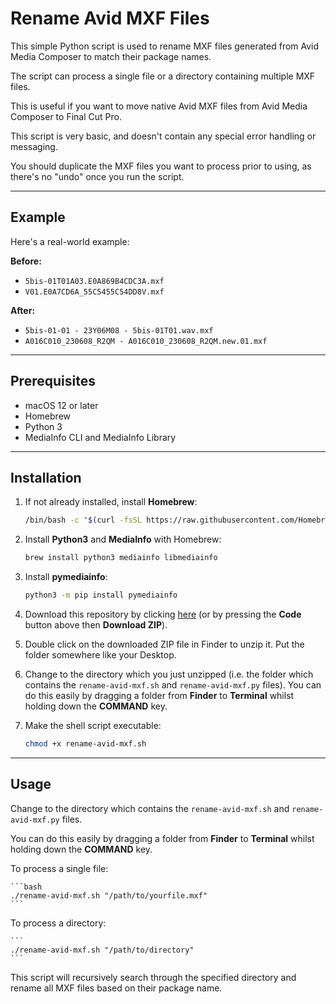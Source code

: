 # Rename Avid MXF Files

This simple Python script is used to rename MXF files generated from Avid Media Composer to match their package names.

The script can process a single file or a directory containing multiple MXF files.

This is useful if you want to move native Avid MXF files from Avid Media Composer to Final Cut Pro.

This script is very basic, and doesn't contain any special error handling or messaging.

You should duplicate the MXF files you want to process prior to using, as there's no "undo" once you run the script.

---

## Example

Here's a real-world example:

**Before:**

- `5bis-01T01A03.E0A869B4CDC3A.mxf`
- `V01.E0A7CD6A_55C5455C54DD8V.mxf`

**After:**

- `5bis-01-01 - 23Y06M08 - 5bis-01T01.wav.mxf`
- `A016C010_230608_R2QM - A016C010_230608_R2QM.new.01.mxf`

---

## Prerequisites

- macOS 12 or later
- Homebrew
- Python 3
- MediaInfo CLI and MediaInfo Library

---

## Installation

1. If not already installed, install **Homebrew**:

    ```bash
    /bin/bash -c "$(curl -fsSL https://raw.githubusercontent.com/Homebrew/install/HEAD/install.sh)"
    ```

2. Install **Python3** and **MediaInfo** with Homebrew:

    ```bash
    brew install python3 mediainfo libmediainfo
    ```

3. Install **pymediainfo**:

    ```bash
    python3 -m pip install pymediainfo
    ```

4. Download this repository by clicking [here](https://github.com/CommandPost/RenameAvidMXFFiles/archive/refs/heads/main.zip) (or by pressing the **Code** button above then **Download ZIP**).

5. Double click on the downloaded ZIP file in Finder to unzip it. Put the folder somewhere like your Desktop.

6. Change to the directory which you just unzipped (i.e. the folder which contains the `rename-avid-mxf.sh` and `rename-avid-mxf.py` files). You can do this easily by dragging a folder from **Finder** to **Terminal** whilst holding down the **COMMAND** key.

7. Make the shell script executable:

    ```bash
    chmod +x rename-avid-mxf.sh
    ```

---

## Usage

Change to the directory which contains the `rename-avid-mxf.sh` and `rename-avid-mxf.py` files.

You can do this easily by dragging a folder from **Finder** to **Terminal** whilst holding down the **COMMAND** key.

To process a single file:

    ```bash
    ./rename-avid-mxf.sh "/path/to/yourfile.mxf"
    ```

To process a directory:

    ```
    ./rename-avid-mxf.sh "/path/to/directory"
    ```

This script will recursively search through the specified directory and rename all MXF files based on their package name.